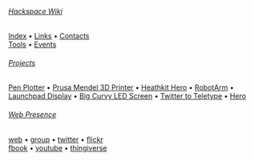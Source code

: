 ###### [Hackspace Wiki](Home)

[Index](_pages) • [Links](Links) • [Contacts](Contacts)  
[Tools](Tools) • [Events](Events)

###### [Projects](Projects)

[Pen Plotter](Pen-plotter) • 
[Prusa Mendel 3D Printer](Prusa-Mendel) • 
[Heathkit Hero](Hero) • 
[RobotArm](RobotArm) • 
[Launchpad Display](Launchpad-Display) • 
[Big Curvy LED Screen](Big-Curvy-LED-Screen) • 
[Twitter to Teletype](Twitter-to-Teletype) • [Hero](Hero)  





<!-- footer links -->

###### [Web Presence](Social-Media)

[web][Website] • [group][Google Group] • [twitter] • [flickr][]  
[fbook][Facebook] • [youtube] • [thingiverse]

[Website]: http://swindon.hackspace.org.uk/
[Google Group]: http://groups.google.com/group/swindon-hackspace
[Twitter]: http://twitter.com/snhack
[YouTube]: http://www.youtube.com/user/snhackspace
[Flickr]: https://www.flickr.com/groups/swindon-hackspace/
[Facebook]: https://www.facebook.com/swindon.hackspace
[Github]: https://github.com/snhack
[Thingiverse]: http://www.thingiverse.com/Swindon-Hackspace/

<!--
[`web`][web]
[`group`][Google Group]
[`twitter`][Twitter]
[`flickr`][Flickr]
[`youtube`][YouTube]
[`fbook`][Facebook]
[`thingiverse`][Thingiverse]
[`github`][Github]
-->